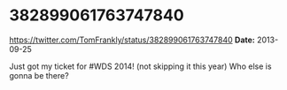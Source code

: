 # 382899061763747840
https://twitter.com/TomFrankly/status/382899061763747840
**Date:** 2013-09-25

Just got my ticket for #WDS 2014! (not skipping it this year) Who else is gonna be there?

